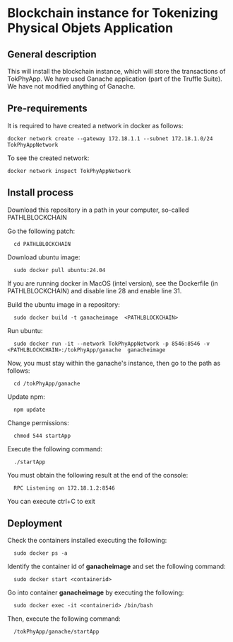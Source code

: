 # Blockchain instance for Tokenizing Physical Objets Application
## General description
  This will install the blockchain instance, which will store the transactions of TokPhyApp. We have used Ganache application (part of the Truffle Suite). We have not modified anything of Ganache.

## Pre-requirements
  It is required to have created a network in docker as follows:

    docker network create --gateway 172.18.1.1 --subnet 172.18.1.0/24 TokPhyAppNetwork
  
  To see the created network:    

    docker network inspect TokPhyAppNetwork
 
## Install process
  Download this repository in a path in your computer, so-called PATHLBLOCKCHAIN
  
  Go the following patch:
      
      cd PATHLBLOCKCHAIN  
  
  Download ubuntu image:
      
      sudo docker pull ubuntu:24.04
    
  If you are running docker in MacOS (intel version), see the Dockerfile (in PATHLBLOCKCHAIN) and disable line 28 and enable line 31.

  Build the ubuntu image in a repository:
      
      sudo docker build -t ganacheimage  <PATHLBLOCKCHAIN>

  Run ubuntu: 
      
      sudo docker run -it --network TokPhyAppNetwork -p 8546:8546 -v <PATHLBLOCKCHAIN>:/tokPhyApp/ganache  ganacheimage

  Now, you must stay within the ganache's instance, then go to the path as follows:
  
      cd /tokPhyApp/ganache

  Update npm:
      
      npm update

  Change permissions:
      
      chmod 544 startApp

  Execute the following command:
      
      ./startApp

  You must obtain the following result at the end of the console:
      
      RPC Listening on 172.18.1.2:8546

  You can execute ctrl+C to exit

## Deployment
  Check the containers installed executing the following:
      
      sudo docker ps -a

  Identify the container id of **ganacheimage** and set the following command:
      
      sudo docker start <containerid>

  Go into container **ganacheimage** by executing the following:
      
      sudo docker exec -it <containerid> /bin/bash

  Then, execute the following command:
      
      /tokPhyApp/ganache/startApp
